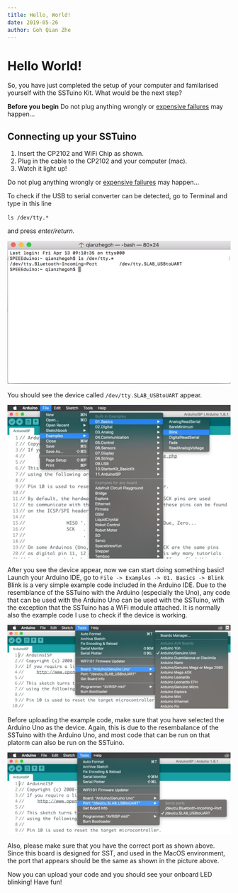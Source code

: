 ```yaml
---
title: Hello, World!
date: 2019-05-26
author: Goh Qian Zhe
---
```


# Hello World!

So, you have just completed the setup of your computer and familarised yourself with the SSTuino Kit. What would be the next step?

**Before you begin**
Do not plug anything wrongly or [expensive failures](https://youtu.be/WFZwI10HEsw?t=591) may happen...

## Connecting up your SSTuino

1. Insert the CP2102 and WiFi Chip as shown.
2. Plug in the cable to the CP2102 and your computer (mac).
3. Watch it light up!

Do not plug anything wrongly or [expensive failures](https://youtu.be/WFZwI10HEsw?t=591) may happen...

To check if the USB to serial converter can be detected, go to Terminal and type in this line

`ls /dev/tty.*`

and press *enter/return.*

![Terminal detect CP2102](https://raw.githubusercontent.com/d3lta-v/SSTuino/master/Image%20Assets/Guide%20Image%20Assets/Terminal_Detect_CP2102.png)

You should see the device called `/dev/tty.SLAB_USBtoUART` appear.

![SPEEEduino_Blink](https://raw.githubusercontent.com/d3lta-v/SSTuino/master/Image%20Assets/Guide%20Image%20Assets/SPEEEduino_Blink.jpg)

After you see the device appear, now we can start doing something basic! Launch your Arduino IDE, go to
`File -> Examples -> 01. Basics -> Blink`
Blink is a very simple example code included in the Arduino IDE. Due to the resemblance of the SSTuino with the Arduino (especially the Uno), any code that can be used with the Arduino Uno can be used with the SSTuino, with the exception that the SSTuino has a WiFi module attached. It is normally also the example code I use to check if the device is working.

![SPEEEduino_Blink2](https://raw.githubusercontent.com/d3lta-v/SSTuino/master/Image%20Assets/Guide%20Image%20Assets/SPEEEduino_Blink2.jpg)

Before uploading the example code, make sure that you have selected the Arduino Uno as the device. Again, this is due to the resembalance of the SSTuino with the Arduino Uno, and most code that can be run on that platorm can also be run on the SSTuino.

![SPEEEduino_Blink3](https://raw.githubusercontent.com/d3lta-v/SSTuino/master/Image%20Assets/Guide%20Image%20Assets/SPEEEduino_Blink3.jpg)

Also, please make sure that you have the correct port as shown above. Since this board is designed for SST, and used in the MacOS environment, the port that appears should be the same as shown in the picture above.

Now you can upload your code and you should see your onboard LED blinking! Have fun!

